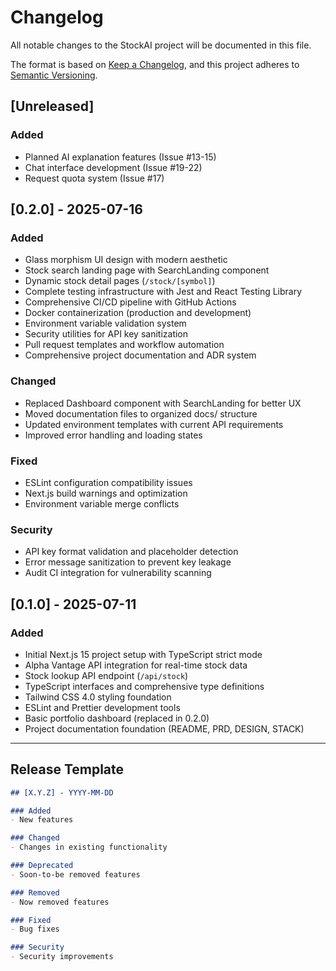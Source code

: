 # Changelog

All notable changes to the StockAI project will be documented in this file.

The format is based on [Keep a Changelog](https://keepachangelog.com/en/1.0.0/),
and this project adheres to [Semantic Versioning](https://semver.org/spec/v2.0.0.html).

## [Unreleased]

### Added
- Planned AI explanation features (Issue #13-15)
- Chat interface development (Issue #19-22)
- Request quota system (Issue #17)

## [0.2.0] - 2025-07-16

### Added
- Glass morphism UI design with modern aesthetic
- Stock search landing page with SearchLanding component
- Dynamic stock detail pages (`/stock/[symbol]`)
- Complete testing infrastructure with Jest and React Testing Library
- Comprehensive CI/CD pipeline with GitHub Actions
- Docker containerization (production and development)
- Environment variable validation system
- Security utilities for API key sanitization
- Pull request templates and workflow automation
- Comprehensive project documentation and ADR system

### Changed
- Replaced Dashboard component with SearchLanding for better UX
- Moved documentation files to organized docs/ structure
- Updated environment templates with current API requirements
- Improved error handling and loading states

### Fixed
- ESLint configuration compatibility issues
- Next.js build warnings and optimization
- Environment variable merge conflicts

### Security
- API key format validation and placeholder detection
- Error message sanitization to prevent key leakage
- Audit CI integration for vulnerability scanning

## [0.1.0] - 2025-07-11

### Added
- Initial Next.js 15 project setup with TypeScript strict mode
- Alpha Vantage API integration for real-time stock data
- Stock lookup API endpoint (`/api/stock`)
- TypeScript interfaces and comprehensive type definitions
- Tailwind CSS 4.0 styling foundation
- ESLint and Prettier development tools
- Basic portfolio dashboard (replaced in 0.2.0)
- Project documentation foundation (README, PRD, DESIGN, STACK)

---

## Release Template

```markdown
## [X.Y.Z] - YYYY-MM-DD

### Added
- New features

### Changed
- Changes in existing functionality

### Deprecated
- Soon-to-be removed features

### Removed
- Now removed features

### Fixed
- Bug fixes

### Security
- Security improvements
```
